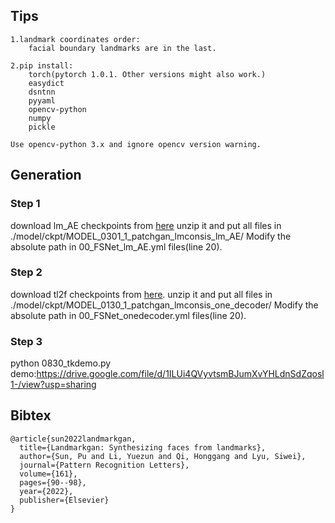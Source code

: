 ## Tips
```shell
1.landmark coordinates order:
    facial boundary landmarks are in the last.
    
2.pip install:
    torch(pytorch 1.0.1. Other versions might also work.)
    easydict
    dsntnn
    pyyaml
    opencv-python
    numpy
    pickle

Use opencv-python 3.x and ignore opencv version warning.

```

## Generation


### Step 1
download lm_AE checkpoints from [here](https://drive.google.com/file/d/1xMNIxE5gotHS_30tpOdQ3t2qmQOiVe0e/view?usp=sharing)
unzip it and put all files in ./model/ckpt/MODEL_0301_1_patchgan_lmconsis_lm_AE/
Modify the absolute path in 00_FSNet_lm_AE.yml files(line 20).

### Step 2
download tl2f checkpoints from [here](https://drive.google.com/file/d/1Pvv7VvqTP3XnZSJ7JHX-YMr_9eTDO0Fo/view?usp=sharing).
unzip it and put all files in ./model/ckpt/MODEL_0130_1_patchgan_lmconsis_one_decoder/
Modify the absolute path in 00_FSNet_onedecoder.yml files(line 20).

### Step 3
python 0830_tkdemo.py
demo:https://drive.google.com/file/d/1ILUi4QVyvtsmBJumXvYHLdnSdZqosl1-/view?usp=sharing


## Bibtex
```shell
@article{sun2022landmarkgan,
  title={Landmarkgan: Synthesizing faces from landmarks},
  author={Sun, Pu and Li, Yuezun and Qi, Honggang and Lyu, Siwei},
  journal={Pattern Recognition Letters},
  volume={161},
  pages={90--98},
  year={2022},
  publisher={Elsevier}
}
```